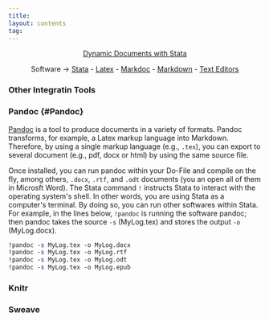 ```yaml
---
title:
layout: contents
tag:
---
```


<a name="Contents"></a>
<p style="text-align: center;">
<a href="https://crenteriam.github.io/training/dynamic-documents/dynamicdocs-stata/">Dynamic Documents with Stata</a>
</p>
<p style="text-align: center;">
Software &rarr; <a href="https://crenteriam.github.io/training/stata/stata/">Stata</a> - <a href="https://crenteriam.github.io/training/latex/latex/">Latex</a> - <a href="https://crenteriam.github.io/training/dynamic-documents/software-markdoc/">Markdoc</a> - <a href="https://crenteriam.github.io/training/markdown/markdown/">Markdown</a> - <a href="https://crenteriam.github.io/training/dynamic-documents/software-texteditors/">Text Editors</a>
</p>

### Other Integratin Tools

### Pandoc {#Pandoc}

[Pandoc](https://pandoc.org/index.html) is a tool to produce documents in a variety of formats. Pandoc transforms, for example, a Latex markup language into Markdown. Therefore, by using a single markup language (e.g., `.tex`), you can export to several document (e.g., pdf, docx or html) by using the same source file.

Once installed, you can run pandoc within your Do-File and compile on the fly, among others, `.docx`, `.rtf`, and `.odt` documents (you an open all of them in Microsft Word). The Stata command `!` instructs Stata to interact with the operating system's shell. In other words, you are using Stata as a computer's terminal. By doing so, you can run other softwares within Stata. For example, in the lines below, `!pandoc` is running the software pandoc; then pandoc takes the source `-s` (MyLog.tex) and stores the output `-o` (MyLog.docx).

```stata
!pandoc -s MyLog.tex -o MyLog.docx
!pandoc -s MyLog.tex -o MyLog.rtf
!pandoc -s MyLog.tex -o MyLog.odt
!pandoc -s MyLog.tex -o MyLog.epub
```

### Knitr

### Sweave
